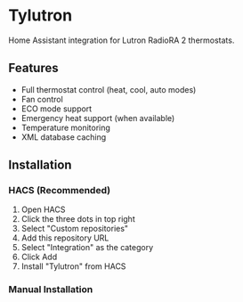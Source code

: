 # Tylutron

Home Assistant integration for Lutron RadioRA 2 thermostats.

## Features
- Full thermostat control (heat, cool, auto modes)
- Fan control
- ECO mode support
- Emergency heat support (when available)
- Temperature monitoring
- XML database caching

## Installation

### HACS (Recommended)
1. Open HACS
2. Click the three dots in top right
3. Select "Custom repositories"
4. Add this repository URL
5. Select "Integration" as the category
6. Click Add
7. Install "Tylutron" from HACS

### Manual Installation 